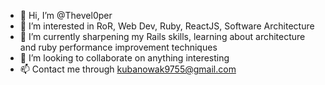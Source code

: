 - 👋 Hi, I’m @Thevel0per
- 👀 I’m interested in RoR, Web Dev, Ruby, ReactJS, Software Architecture
- 🌱 I’m currently sharpening my Rails skills, learning about architecture and ruby performance improvement techniques
- 💞️ I’m looking to collaborate on anything interesting
- 📫 Contact me through kubanowak9755@gmail.com

<!---
Thevel0per/Thevel0per is a ✨ special ✨ repository because its `README.md` (this file) appears on your GitHub profile.
You can click the Preview link to take a look at your changes.
--->
